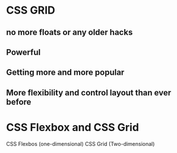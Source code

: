 # CSS GRID

## no more floats or any older hacks

## Powerful

## Getting more and more popular

## More flexibility and control layout than ever before


# CSS Flexbox and CSS Grid

CSS Flexbos (one-dimensional)
CSS Grid (Two-dimensional)